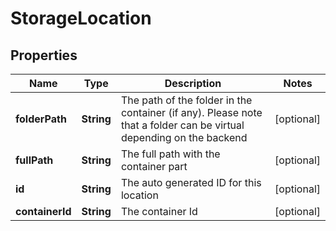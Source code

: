 
# StorageLocation

## Properties
Name | Type | Description | Notes
------------ | ------------- | ------------- | -------------
**folderPath** | **String** | The path of the folder in the container (if any). Please note that a folder can be virtual depending on the backend |  [optional]
**fullPath** | **String** | The full path with the container part |  [optional]
**id** | **String** | The auto generated ID for this location |  [optional]
**containerId** | **String** | The container Id |  [optional]



